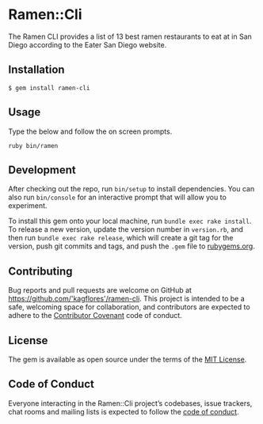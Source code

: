 # Ramen::Cli

The Ramen CLI provides a list of 13 best ramen restaurants to eat at in San Diego according to the Eater San Diego website.

## Installation

    $ gem install ramen-cli

## Usage

Type the below and follow the on screen prompts.

    ruby bin/ramen

## Development

After checking out the repo, run `bin/setup` to install dependencies. You can also run `bin/console` for an interactive prompt that will allow you to experiment.

To install this gem onto your local machine, run `bundle exec rake install`. To release a new version, update the version number in `version.rb`, and then run `bundle exec rake release`, which will create a git tag for the version, push git commits and tags, and push the `.gem` file to [rubygems.org](https://rubygems.org).

## Contributing

Bug reports and pull requests are welcome on GitHub at https://github.com/'kagflores'/ramen-cli. This project is intended to be a safe, welcoming space for collaboration, and contributors are expected to adhere to the [Contributor Covenant](http://contributor-covenant.org) code of conduct.

## License

The gem is available as open source under the terms of the [MIT License](https://opensource.org/licenses/MIT).

## Code of Conduct

Everyone interacting in the Ramen::Cli project’s codebases, issue trackers, chat rooms and mailing lists is expected to follow the [code of conduct](https://github.com/'kagflores'/ramen-cli/blob/master/CODE_OF_CONDUCT.md).
